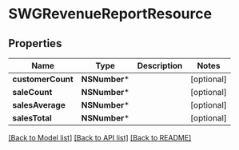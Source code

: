 # SWGRevenueReportResource

## Properties
Name | Type | Description | Notes
------------ | ------------- | ------------- | -------------
**customerCount** | **NSNumber*** |  | [optional] 
**saleCount** | **NSNumber*** |  | [optional] 
**salesAverage** | **NSNumber*** |  | [optional] 
**salesTotal** | **NSNumber*** |  | [optional] 

[[Back to Model list]](../README.md#documentation-for-models) [[Back to API list]](../README.md#documentation-for-api-endpoints) [[Back to README]](../README.md)


